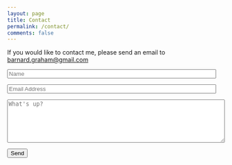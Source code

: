 ```yaml
---
layout: page
title: Contact
permalink: /contact/
comments: false
---
```


If you would like to contact me, please send an email to barnard.graham@gmail.com

<form method="POST" action="//formspree.io/barnard.graham@gmail.com">
    <p><input style="width:96%;" type="text" name="name" class="contact-name" placeholder="Name" ></p>
    <p><input style="width:96%;" type="email" name="_replyto" class="contact-email" placeholder="Email Address"></p>
   	<p><textarea name="body" placeholder="What's up?" style="width:100%; height: 100px;" ></textarea></p>
   	<input type="hidden" name="_next" value="/thanks.html" />
    <input type="submit" value="Send">
</form>